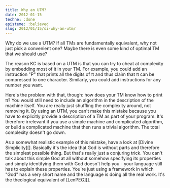 ```yaml
---
title: Why an UTM?
date: 2012-01-15
techne: :done
episteme: :believed
slug: 2012/01/15/si-why-an-utm/
---
```


Why do we use a UTM? If all TMs are fundamentally equivalent, why not just pick a convenient one? Maybe there is even some kind of optimal TM that we should use?

The reason KC is based on a UTM is that you can try to cheat at complexity by embedding most of it in your TM. For example, you could add an instruction "P" that prints all the digits of π and thus claim that π can be compressed to one character. Similarly, you could add instructions for any number you want.

Here's the problem with that, though: how does your TM know how to print π? You would still need to include an algorithm in the description of the machine itself. You are really just shuffling the complexity around, not removing it. By using an UTM, you can't make this mistake because you have to explicitly provide a description of a TM as part of your program. It's therefore irrelevant if you use a simple machine and complicated algorithm, or build a complicated machine that then runs a trivial algorithm. The total complexity doesn't go down.

As a somewhat realistic example of this mistake, have a look at [Divine Simplicity][]. Basically it's the idea that God is without parts and therefore the simplest possible thing. But that's really just a conjuring trick. You can't talk about this simple God at all without somehow specifying its properties and simply identifying them with God doesn't help you - your language still has to explain these properties. You're just using a framework in which "God" has a very short name and the language is doing all the real work. It's the theological equivalent of [LenPEG][].
